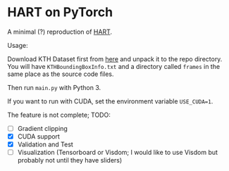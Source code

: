 HART on PyTorch
===

A minimal (?) reproduction of [HART](https://github.com/akosiorek/hart).

Usage:

Download KTH Dataset first from [here](https://drive.google.com/a/nyu.edu/file/d/1KBQFWWaUg1ePPX2EXietBtGL2kOf-QIU/view?usp=sharing)
and unpack it to the repo directory.
You will have `KTHBoundingBoxInfo.txt` and a directory called `frames` in the
same place as the source code files.

Then run `main.py` with Python 3.

If you want to run with CUDA, set the environment variable `USE_CUDA=1`.

The feature is not complete; TODO:
- [ ] Gradient clipping
- [x] CUDA support
- [x] Validation and Test
- [ ] Visualization (Tensorboard or Visdom; I would like to use Visdom but probably not until they have sliders)
